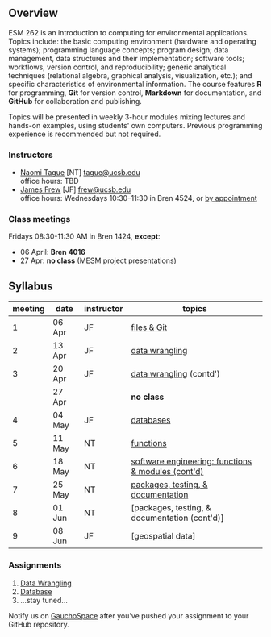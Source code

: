 ## Overview

ESM 262 is an introduction to computing for environmental applications. Topics include: the basic computing environment (hardware and operating systems); programming language concepts; program design; data management, data structures and their implementation; software tools; workflows, version control, and reproducibility; generic analytical techniques (relational algebra, graphical analysis, visualization, etc.); and specific characteristics of environmental information. The course features **R** for programming, **Git** for version control, **Markdown** for documentation, and **GitHub** for collaboration and publishing.

Topics will be presented in weekly 3-hour modules mixing lectures and hands-on examples, using students' own computers. Previous programming experience is recommended but not required.

### Instructors

- [Naomi Tague](http://bren.ucsb.edu/people/Faculty/christina_tague.htm) [NT] <tague@ucsb.edu>  
  office hours: TBD
- [James Frew](http://frew.eri.ucsb.edu/) [JF] <frew@ucsb.edu>  
  office hours: Wednesdays 10:30&ndash;11:30 in Bren 4524, or [by appointment](mailto:frew@ucsb.edu?subject=appointment%20request)

### Class meetings

Fridays 08:30-11:30 AM in Bren 1424, **except**:

- 06 April: **Bren 4016**
- 27 Apr: **no class** (MESM project presentations)

## Syllabus

|meeting|date|instructor|topics|
|----------|------|----------|----------------------------------------|
|1|06 Apr|JF|[files & Git](files_git)|
|2|13 Apr|JF|[data wrangling](wrangle)|
|3|20 Apr|JF|[data wrangling](wrangle) (contd')|
||27 Apr||**no class**|
|4|04 May|JF|[databases](database)|
|5|11 May|NT|[functions](functions)|
|6|18 May|NT|[software engineering: functions & modules (cont'd)](functions)|
|7|25 May|NT|[packages, testing, & documentation](packages)|
|8|01 Jun|NT|[packages, testing, & documentation (cont'd)]|
|9|08 Jun|JF|[geospatial data]|

### Assignments

1. [Data Wrangling](wrangle/asst_wrangle.html)
2. [Database](database/asst_database.html)
3. …stay tuned...

Notify us on [GauchoSpace](https://purl.org/ucsb-bren/ESM262-GS) after you've pushed your assignment to your GitHub repository.
